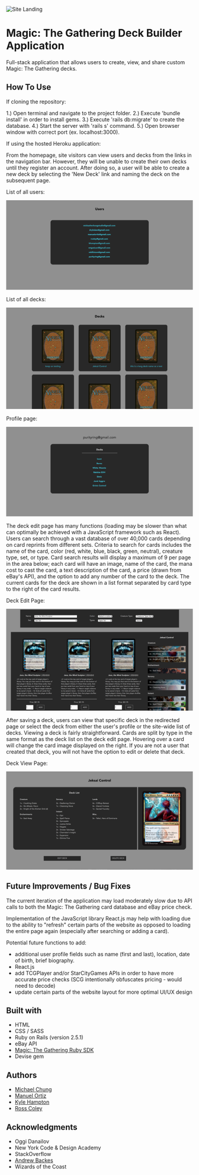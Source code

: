 ![Site Landing](/app/assets/siteimg/sitelanding.png)

# Magic: The Gathering Deck Builder Application

Full-stack application that allows users to create, view, and share custom Magic: The Gathering decks.

## How To Use

If cloning the repository:

1.) Open terminal and navigate to the project folder.
2.) Execute 'bundle install' in order to install gems.
3.) Execute 'rails db:migrate' to create the database.
4.) Start the server with 'rails s' command.
5.) Open browser window with correct port (ex. localhost:3000).

If using the hosted Heroku application:

From the homepage, site visitors can view users and decks from the links in the navigation bar. However, they will be unable to create their own decks until they register an account. After doing so, a user will be able to create a new deck by selecting the 'New Deck' link and naming the deck on the subsequent page.

List of all users:

![User List](/app/assets/siteimg/userlist.png)

List of all decks:

![List of Decks](/app/assets/siteimg/decklists.png)

Profile page:

![Profile Page](/app/assets/siteimg/profilepage.png)

The deck edit page has many functions (loading may be slower than what can optimally be achieved with a JavaScript framework such as React). Users can search through a vast database of over 40,000 cards depending on card reprints from different sets. Criteria to search for cards includes the name of the card, color (red, white, blue, black, green, neutral), creature type, set, or type. Card search results will display a maximum of 9 per page in the area below; each card will have an image, name of the card, the mana cost to cast the card, a text description of the card, a price (drawn from eBay's API), and the option to add any number of the card to the deck. The current cards for the deck are shown in a list format separated by card type to the right of the card results.

Deck Edit Page:

![Deck Edit Page](/app/assets/siteimg/deckedit.png)

After saving a deck, users can view that specific deck in the redirected page or select the deck from either the user's profile or the site-wide list of decks. Viewing a deck is fairly straightforward. Cards are split by type in the same format as the deck list on the deck edit page. Hovering over a card will change the card image displayed on the right. If you are not a user that created that deck, you will not have the option to edit or delete that deck.

Deck View Page:

![Deck View Page](/app/assets/siteimg/deckshow.png)

## Future Improvements / Bug Fixes

The current iteration of the application may load moderately slow due to API calls to both the Magic: The Gathering card database and eBay price check.

Implementation of the JavaScript library React.js may help with loading due to the ability to "refresh" certain parts of the website as opposed to loading the entire page again (especially after searching or adding a card).

Potential future functions to add:
 - additional user profile fields such as name (first and last), location, date of birth, brief biography.
 - React.js
 - add TCGPlayer and/or StarCityGames APIs in order to have more accurate price checks (SCG intentionally obfuscates pricing - would need to decode)
 - update certain parts of the website layout for more optimal UI/UX design

## Built with

* HTML
* CSS / SASS
* Ruby on Rails (version 2.5.1)
* eBay API
* [Magic: The Gathering Ruby SDK](https://github.com/MagicTheGathering/mtg-sdk-ruby)
* Devise gem

## Authors

* [Michael Chung](https://github.com/michaelwchungstudio)
* [Manuel Ortiz](https://github.com/ManuelAOrtiz)
* [Kyle Hampton](https://github.com/kyle-hampton)
* [Ross Coley](https://github.com/rlcoley)

## Acknowledgments

* Oggi Danailov
* New York Code & Design Academy
* StackOverflow
* [Andrew Backes](https://github.com/adback03)
* Wizards of the Coast
